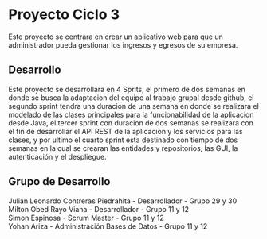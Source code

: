 # Proyecto Ciclo 3
Este proyecto se centrara en crear un aplicativo web para que un administrador pueda gestionar los ingresos y egresos de su empresa.

<h2> Desarrollo </h2>
Este proyecto se desarrollara en 4 Sprits, el primero de dos semanas en donde se busca la adaptacion del equipo al trabajo grupal desde github, el segundo sprint tendra una duracion de una semana en donde se realizara el modelado de las clases principales para la funcionabilidad de la aplicacion desde Java,
el tercer sprint con duracion de dos semanas se realizara con el fin de desarrollar el API REST de la aplicacion y los servicios para las clases, y por ultimo el cuarto sprint esta destinado con tiempo de dos semanas en la cual se crearan las entidades y repositorios, las GUI, la autenticación y el despliegue.

<h2> Grupo de Desarrollo </h3>
Julian Leonardo Contreras Piedrahita - Desarrollador - Grupo 29 y 30
<br>Milton Obed Rayo Viana - Desarrollador - Grupo 11 y 12
<br>Simon Espinosa - Scrum Master - Grupo 11 y 12
<br>Yohan Ariza - Administración Bases de Datos - Grupo 11 y 12

